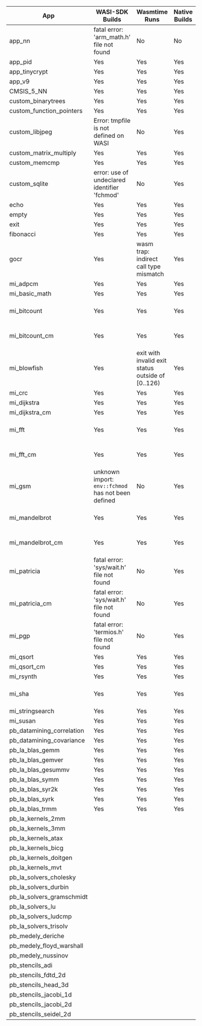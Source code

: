 | App                       | WASI-SDK Builds                                    | Wasmtime Runs                                     | Native Builds | Native Runs | Functionally Correct         |
| ------------------------- | -------------------------------------------------- | ------------------------------------------------- | ------------- | ----------- | ---------------------------- |
| app_nn                    | fatal error: 'arm_math.h' file not found           | No                                                | No            | No          | Unknown                      |
| app_pid                   | Yes                                                | Yes                                               | Yes           | Yes         | Unknown                      |
| app_tinycrypt             | Yes                                                | Yes                                               | Yes           | Yes         | Yes                          |
| app_v9                    | Yes                                                | Yes                                               | Yes           | Yes         | Yes                          |
| CMSIS_5_NN                | Yes                                                | Yes                                               | Yes           | Yes         | Yes                          |
| custom_binarytrees        | Yes                                                | Yes                                               | Yes           | Yes         | Yes                          |
| custom_function_pointers  | Yes                                                | Yes                                               | Yes           | Yes         | Yes                          |
| custom_libjpeg            | Error: tmpfile is not defined on WASI              | No                                                | Yes           | Yes         | Unknown                      |
| custom_matrix_multiply    | Yes                                                | Yes                                               | Yes           | Yes         | Yes                          |
| custom_memcmp             | Yes                                                | Yes                                               | Yes           | Yes         | Unknown                      |
| custom_sqlite             | error: use of undeclared identifier 'fchmod'       | No                                                | Yes           | Yes         | Unknown                      |
| echo                      | Yes                                                | Yes                                               | Yes           | Yes         | Yes                          |
| empty                     | Yes                                                | Yes                                               | Yes           | Yes         | Yes                          |
| exit                      | Yes                                                | Yes                                               | Yes           | Yes         | Yes                          |
| fibonacci                 | Yes                                                | Yes                                               | Yes           | Yes         | Yes                          |
| gocr                      | Yes                                                | wasm trap: indirect call type mismatch            | Yes           | Yes         | Yes                          |
| mi_adpcm                  | Yes                                                | Yes                                               | Yes           | Yes         | Unknown                      |
| mi_basic_math             | Yes                                                | Yes                                               | Yes           | Yes         | Yes                          |
| mi_bitcount               | Yes                                                | Yes                                               | Yes           | Yes         | Unknown. Results Differ!     |
| mi_bitcount_cm            | Yes                                                | Yes                                               | Yes           | Yes         | Unknown. Results Differ!     |
| mi_blowfish               | Yes                                                | exit with invalid exit status outside of [0..126) | Yes           | Yes         | No                           |
| mi_crc                    | Yes                                                | Yes                                               | Yes           | Yes         | Yes                          |
| mi_dijkstra               | Yes                                                | Yes                                               | Yes           | Yes         | Yes                          |
| mi_dijkstra_cm            | Yes                                                | Yes                                               | Yes           | Yes         | Yes                          |
| mi_fft                    | Yes                                                | Yes                                               | Yes           | Yes         | Unknown. Results Differ!     |
| mi_fft_cm                 | Yes                                                | Yes                                               | Yes           | Yes         | Unknown. Results Differ!     |
| mi_gsm                    | unknown import: `env::fchmod` has not been defined | No                                                | Yes           | Yes         | Unknown. Binary output       |
| mi_mandelbrot             | Yes                                                | Yes                                               | Yes           | Yes         | Unknown. Binary output       |
| mi_mandelbrot_cm          | Yes                                                | Yes                                               | Yes           | Yes         | Unknown. Binary output       |
| mi_patricia               | fatal error: 'sys/wait.h' file not found           | No                                                | Yes           | Yes         | Unknown                      |
| mi_patricia_cm            | fatal error: 'sys/wait.h' file not found           | No                                                | Yes           | Yes         | Unknown                      |
| mi_pgp                    | fatal error: 'termios.h' file not found            | No                                                | Yes           | Yes         | Error: Bad pass phrase       |
| mi_qsort                  | Yes                                                | Yes                                               | Yes           | Yes         | Yes                          |
| mi_qsort_cm               | Yes                                                | Yes                                               | Yes           | Yes         | Yes                          |
| mi_rsynth                 | Yes                                                | Yes                                               | Yes           | Yes         | Unknown                      |
| mi_sha                    | Yes                                                | Yes                                               | Yes           | Yes         | Different. 32-bit vs 64-bit? |
| mi_stringsearch           | Yes                                                | Yes                                               | Yes           | Yes         | Yes                          |
| mi_susan                  | Yes                                                | Yes                                               | Yes           | Yes         | Unknown                      |
| pb_datamining_correlation | Yes                                                | Yes                                               | Yes           | Yes         | Unknown                      |
| pb_datamining_covariance  | Yes                                                | Yes                                               | Yes           | Yes         | Unknown                      |
| pb_la_blas_gemm           | Yes                                                | Yes                                               | Yes           | Yes         | Unknown                      |
| pb_la_blas_gemver         | Yes                                                | Yes                                               | Yes           | Yes         | Unknown                      |
| pb_la_blas_gesummv        | Yes                                                | Yes                                               | Yes           | Yes         | Unknown                      |
| pb_la_blas_symm           | Yes                                                | Yes                                               | Yes           | Yes         | Unknown                      |
| pb_la_blas_syr2k          | Yes                                                | Yes                                               | Yes           | Yes         | Unknown                      |
| pb_la_blas_syrk           | Yes                                                | Yes                                               | Yes           | Yes         | Unknown                      |
| pb_la_blas_trmm           | Yes                                                | Yes                                               | Yes           | Yes         | Unknown                      |
| pb_la_kernels_2mm         |
| pb_la_kernels_3mm         |
| pb_la_kernels_atax        |
| pb_la_kernels_bicg        |
| pb_la_kernels_doitgen     |
| pb_la_kernels_mvt         |
| pb_la_solvers_cholesky    |
| pb_la_solvers_durbin      |
| pb_la_solvers_gramschmidt |
| pb_la_solvers_lu          |
| pb_la_solvers_ludcmp      |
| pb_la_solvers_trisolv     |
| pb_medely_deriche         |
| pb_medely_floyd_warshall  |
| pb_medely_nussinov        |
| pb_stencils_adi           |
| pb_stencils_fdtd_2d       |
| pb_stencils_head_3d       |
| pb_stencils_jacobi_1d     |
| pb_stencils_jacobi_2d     |
| pb_stencils_seidel_2d     |
